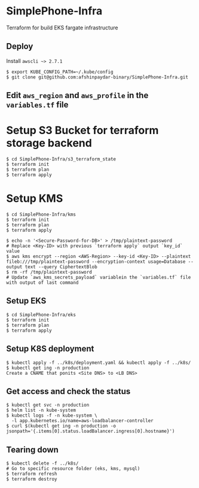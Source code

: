 # SimplePhone-Infra
Terraform for build EKS fargate infrastructure

## Deploy
Install `awscli ~> 2.7.1`
```
$ export KUBE_CONFIG_PATH=~/.kube/config
$ git clone git@github.com:afshinpaydar-binary/SimplePhone-Infra.git
```

## Edit `aws_region` and `aws_profile` in the `variables.tf` file

# Setup S3 Bucket for terraform storage backend
```
$ cd SimplePhone-Infra/s3_terraform_state
$ terraform init
$ terraform plan
$ terraform apply
```

# Setup KMS
```
$ cd SimplePhone-Infra/kms
$ terraform init
$ terraform plan
$ terraform apply

$ echo -n '<Secure-Password-for-DB>' > /tmp/plaintext-password
# Replace <Key-ID> with previous `terraform apply` output `key_id` value
$ aws kms encrypt --region <AWS-Region> --key-id <Key-ID> --plaintext fileb:///tmp/plaintext-password --encryption-context usage=Database --output text --query CiphertextBlob
$ rm -rf /tmp/plaintext-password
# Update `aws_kms_secrets_payload` variablein the `variables.tf` file with output of last command
```

## Setup EKS
```
$ cd SimplePhone-Infra/eks
$ terraform init
$ terraform plan
$ terraform apply
```

## Setup K8S deployment
```
$ kubectl apply -f ../k8s/deployment.yaml && kubectl apply -f ../k8s/
$ kubectl get ing -n production
Create a CNAME that ponits <Site DNS> to <LB DNS>
```

## Get access and check the status
```
$ kubectl get svc -n production
$ helm list -n kube-system
$ kubectl logs -f -n kube-system \
  -l app.kubernetes.io/name=aws-loadbalancer-controller
$ curl $(kubectl get ing -n production -o jsonpath='{.items[0].status.loadBalancer.ingress[0].hostname}')
```

## Tearing down
```
$ kubectl delete -f ../k8s/
# Go to specific resource folder (eks, kms, mysql)
$ terraform refresh
$ terraform destroy
```